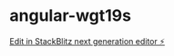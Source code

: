 # angular-wgt19s

[Edit in StackBlitz next generation editor ⚡️](https://stackblitz.com/~/github.com/Hemendragour/angular-wgt19s)